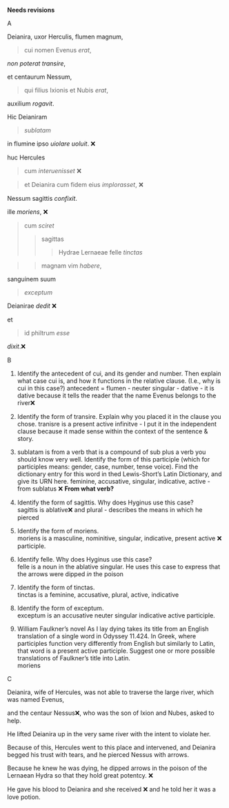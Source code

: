 **Needs revisions**

A  

Deianira, uxor Herculis, flumen magnum, 

>cui nomen Evenus *erat*,   

*non poterat transire*, 

et centaurum Nessum, 

>qui filius Ixionis et Nubis *erat*,   

auxilium *rogavit*. 


Hic Deianiram 
> *sublatam* 

in flumine ipso *uiolare uoluit*. ❌


huc Hercules 
>cum *interuenisset* ❌

>et Deianira cum fidem eius *implorasset*, ❌

Nessum sagittis *confixit*.


ille *moriens*,   ❌ 

>cum *sciret* 
>>sagittas 
>>>Hydrae Lernaeae felle *tinctas* 

>>magnam vim *habere*,   

sanguinem suum 
>*exceptum*

Deianirae *dedit* ❌

et 
>id philtrum *esse*

*dixit*.❌

B  

1. Identify the antecedent of cui, and its gender and number. Then explain what case cui is, and how it functions in the relative clause. (I.e., why is cui in this case?)
antecedent = flumen - neuter singular - dative - it is dative because it tells the reader that the name Evenus belongs to the river❌   

2. Identify the form of transire. Explain why you placed it in the clause you chose.
tranisre is a present active infinitve - I put it in the independent clause because it made sense within the context of the sentence & story.  

3. sublatam is from a verb that is a compound of sub plus a verb you should know very well. Identify the form of this participle (which for participles means: gender, case, number, tense voice). Find the dictionary entry for this word in thed Lewis-Short’s Latin Dictionary, and give its URN here.
feminine, accusative, singular, indicative, active - from sublatus  ❌ **From what verb?**

4. Identify the form of sagittis. Why does Hyginus use this case?  
sagittis is ablative❌ and plural - describes the means in which he pierced  

5. Identify the form of moriens.  
moriens is a masculine, nominitive, singular, indicative, present active ❌ participle.  

6. Identify felle. Why does Hyginus use this case?  
felle is a noun in the ablative singular. He uses this case to express that the arrows were dipped *in* the poison    

7. Identify the form of tinctas.  
tinctas is a feminine, accusative, plural, active, indicative  

8. Identify the form of exceptum.  
exceptum is an accusative neuter singular indicative active participle.

9. William Faulkner’s novel As I lay dying takes its title from an English translation of a single word in Odyssey 11.424. In Greek, where participles function very differently from English but similarly to Latin, that word is a present active participle. Suggest one or more possible translations of Faulkner’s title into Latin.  
moriens  

C  

Deianira, wife of Hercules, was not able to traverse the large river, which was named Evenus, 

and the centaur Nessus❌, who was the son of Ixion and Nubes, asked to help. 

He lifted Deianira up in the very same river with the intent to violate her. 

Because of this, Hercules went to this place and intervened, and Deianira begged his trust with tears, and he pierced Nessus with arrows.

Because he knew he was dying, he dipped arrows in the poison of the Lernaean Hydra so that they hold great potentcy. ❌

He gave his blood to Deianira 
and she received ❌ 
and he told her it was a love potion.
